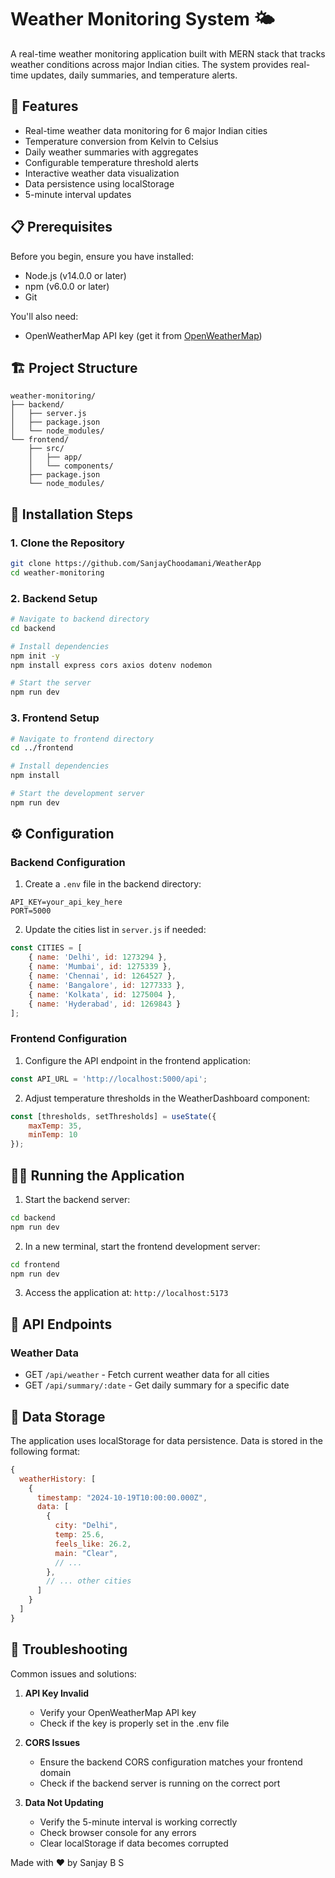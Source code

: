 # Weather Monitoring System 🌤️

A real-time weather monitoring application built with MERN stack that tracks weather conditions across major Indian cities. The system provides real-time updates, daily summaries, and temperature alerts.

## 🌟 Features

- Real-time weather data monitoring for 6 major Indian cities
- Temperature conversion from Kelvin to Celsius
- Daily weather summaries with aggregates
- Configurable temperature threshold alerts
- Interactive weather data visualization
- Data persistence using localStorage
- 5-minute interval updates

## 📋 Prerequisites

Before you begin, ensure you have installed:
- Node.js (v14.0.0 or later)
- npm (v6.0.0 or later)
- Git

You'll also need:
- OpenWeatherMap API key (get it from [OpenWeatherMap](https://openweathermap.org/api))

## 🏗️ Project Structure

```
weather-monitoring/
├── backend/
│   ├── server.js
│   ├── package.json
│   └── node_modules/
└── frontend/
    ├── src/
    │   ├── app/
    │   └── components/
    ├── package.json
    └── node_modules/
```

## 🚀 Installation Steps

### 1. Clone the Repository

```bash
git clone https://github.com/SanjayChoodamani/WeatherApp
cd weather-monitoring
```

### 2. Backend Setup

```bash
# Navigate to backend directory
cd backend

# Install dependencies
npm init -y
npm install express cors axios dotenv nodemon

# Start the server
npm run dev
```

### 3. Frontend Setup

```bash
# Navigate to frontend directory
cd ../frontend

# Install dependencies
npm install 

# Start the development server
npm run dev
```

## ⚙️ Configuration

### Backend Configuration

1. Create a `.env` file in the backend directory:
```env
API_KEY=your_api_key_here
PORT=5000
```

2. Update the cities list in `server.js` if needed:
```javascript
const CITIES = [
    { name: 'Delhi', id: 1273294 },
    { name: 'Mumbai', id: 1275339 },
    { name: 'Chennai', id: 1264527 },
    { name: 'Bangalore', id: 1277333 },
    { name: 'Kolkata', id: 1275004 },
    { name: 'Hyderabad', id: 1269843 }
];
```

### Frontend Configuration

1. Configure the API endpoint in the frontend application:
```javascript
const API_URL = 'http://localhost:5000/api';
```

2. Adjust temperature thresholds in the WeatherDashboard component:
```javascript
const [thresholds, setThresholds] = useState({
    maxTemp: 35,
    minTemp: 10
});
```

## 🏃‍♂️ Running the Application

1. Start the backend server:
```bash
cd backend
npm run dev
```

2. In a new terminal, start the frontend development server:
```bash
cd frontend
npm run dev
```

3. Access the application at: `http://localhost:5173`


## 🔌 API Endpoints

### Weather Data
- GET `/api/weather` - Fetch current weather data for all cities
- GET `/api/summary/:date` - Get daily summary for a specific date

## 💾 Data Storage

The application uses localStorage for data persistence. Data is stored in the following format:

```javascript
{
  weatherHistory: [
    {
      timestamp: "2024-10-19T10:00:00.000Z",
      data: [
        {
          city: "Delhi",
          temp: 25.6,
          feels_like: 26.2,
          main: "Clear",
          // ...
        },
        // ... other cities
      ]
    }
  ]
}
```

## 🔧 Troubleshooting

Common issues and solutions:

1. **API Key Invalid**
   - Verify your OpenWeatherMap API key
   - Check if the key is properly set in the .env file

2. **CORS Issues**
   - Ensure the backend CORS configuration matches your frontend domain
   - Check if the backend server is running on the correct port

3. **Data Not Updating**
   - Verify the 5-minute interval is working correctly
   - Check browser console for any errors
   - Clear localStorage if data becomes corrupted

Made with ❤️ by Sanjay B S

